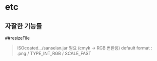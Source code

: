 # etc
자잘한 기능들
---------------

##resizeFile
>ISOcoated.../sanselan.jar 필요 (cmyk -> RGB 변환용)
>default format : .png / TYPE_INT_RGB / SCALE_FAST
